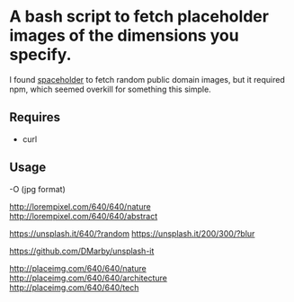 # A bash script to fetch placeholder images of the dimensions you specify.

I found [spaceholder](https://github.com/ecrmnn/spaceholder) to fetch
random public domain images, but it required npm, which seemed overkill
for something this simple.

## Requires

* curl

## Usage

-O  (jpg format)

http://lorempixel.com/640/640/nature
http://lorempixel.com/640/640/abstract

https://unsplash.it/640/?random
https://unsplash.it/200/300/?blur

https://github.com/DMarby/unsplash-it


http://placeimg.com/640/640/nature
http://placeimg.com/640/640/architecture
http://placeimg.com/640/640/tech